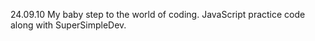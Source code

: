 24.09.10 
My baby step to the world of coding. 
JavaScript practice code along with SuperSimpleDev.
